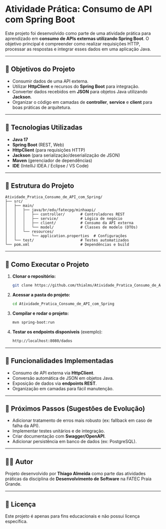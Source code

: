 # Atividade Prática: Consumo de API com Spring Boot

Este projeto foi desenvolvido como parte de uma atividade prática para aprendizado em **consumo de APIs externas utilizando Spring Boot**. O objetivo principal é compreender como realizar requisições HTTP, processar as respostas e integrar esses dados em uma aplicação Java.

---

## 📌 Objetivos do Projeto
- Consumir dados de uma API externa.
- Utilizar **HttpClient** e recursos do **Spring Boot** para integração.
- Converter dados recebidos em **JSON** para objetos Java utilizando **Jackson**.
- Organizar o código em camadas de **controller**, **service** e **client** para boas práticas de arquitetura.

---

## 🚀 Tecnologias Utilizadas
- **Java 17**
- **Spring Boot** (REST, Web)
- **HttpClient** (para requisições HTTP)
- **Jackson** (para serialização/deserialização de JSON)
- **Maven** (gerenciador de dependências)
- **IDE** (IntelliJ IDEA / Eclipse / VS Code)

---

## 📂 Estrutura do Projeto

```
Atividade_Pratica_Consumo_de_API_com_Spring/
├── src/
│   ├── main/
│   │   ├── java/br/edu/fatecpg/minhaapi/
│   │   │   ├── controller/       # Controladores REST
│   │   │   ├── service/          # Lógica de negócio
│   │   │   ├── client/           # Consumo da API externa
│   │   │   └── model/            # Classes de modelo (DTOs)
│   │   └── resources/
│   │       └── application.properties  # Configurações
│   └── test/                     # Testes automatizados
└── pom.xml                       # Dependências e build
```

---

## 🔧 Como Executar o Projeto

1. **Clonar o repositório:**
   ```bash
   git clone https://github.com/thialms/Atividade_Pratica_Consumo_de_API_com_Spring.git
   ```

2. **Acessar a pasta do projeto:**
   ```bash
   cd Atividade_Pratica_Consumo_de_API_com_Spring
   ```

3. **Compilar e rodar o projeto:**
   ```bash
   mvn spring-boot:run
   ```

4. **Testar os endpoints disponíveis** (exemplo):
   ```bash
   http://localhost:8080/dados
   ```

---

## 📖 Funcionalidades Implementadas
- Consumo de API externa via **HttpClient**.
- Conversão automática de JSON em objetos Java.
- Exposição de dados via **endpoints REST**.
- Organização em camadas para fácil manutenção.

---

## 📌 Próximos Passos (Sugestões de Evolução)
- Adicionar tratamento de erros mais robusto (ex: fallback em caso de falha da API).
- Implementar testes unitários e de integração.
- Criar documentação com **Swagger/OpenAPI**.
- Adicionar persistência em banco de dados (ex: PostgreSQL).

---

## 👨‍💻 Autor
Projeto desenvolvido por **Thiago Almeida** como parte das atividades práticas da disciplina de **Desenvolvimento de Software** na FATEC Praia Grande.

---

## 📜 Licença
Este projeto é apenas para fins educacionais e não possui licença específica.
